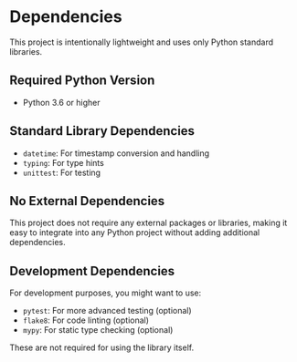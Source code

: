 # Dependencies

This project is intentionally lightweight and uses only Python standard libraries.

## Required Python Version

- Python 3.6 or higher

## Standard Library Dependencies

- `datetime`: For timestamp conversion and handling
- `typing`: For type hints
- `unittest`: For testing

## No External Dependencies

This project does not require any external packages or libraries, making it easy to integrate into any Python project without adding additional dependencies.

## Development Dependencies

For development purposes, you might want to use:

- `pytest`: For more advanced testing (optional)
- `flake8`: For code linting (optional)
- `mypy`: For static type checking (optional)

These are not required for using the library itself.